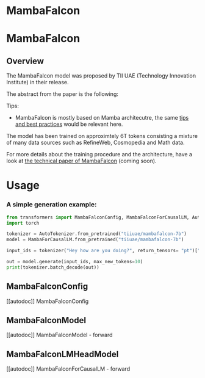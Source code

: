 <!--Copyright 2024 The HuggingFace Team. All rights reserved.

Licensed under the Apache License, Version 2.0 (the "License"); you may not use this file except in compliance with
the License. You may obtain a copy of the License at

http://www.apache.org/licenses/LICENSE-2.0

Unless required by applicable law or agreed to in writing, software distributed under the License is distributed on
an "AS IS" BASIS, WITHOUT WARRANTIES OR CONDITIONS OF ANY KIND, either express or implied. See the License for the
specific language governing permissions and limitations under the License.

⚠️ Note that this file is in Markdown but contain specific syntax for our doc-builder (similar to MDX) that may not be
rendered properly in your Markdown viewer.

-->

# MambaFalcon

# MambaFalcon

## Overview

The MambaFalcon model was proposed by TII UAE (Technology Innovation Institute) in their release.

The abstract from the paper is the following:

*<INSERT PAPER ABSTRACT HERE>*

Tips:

- MambaFalcon is mostly based on Mamba architecutre, the same [tips and best practices](./mamba) would be relevant here.

The model has been trained on approximtely 6T tokens consisting a mixture of many data sources such as RefineWeb, Cosmopedia and Math data.

For more details about the training procedure and the architecture, have a look at [the technical paper of MambaFalcon]() (coming soon).

# Usage

### A simple generation example: 

```python 
from transformers import MambaFalconConfig, MambaFalconForCausalLM, AutoTokenizer
import torch

tokenizer = AutoTokenizer.from_pretrained("tiiuae/mambafalcon-7b")
model = MambaForCausalLM.from_pretrained("tiiuae/mambafalcon-7b")

input_ids = tokenizer("Hey how are you doing?", return_tensors= "pt")["input_ids"]

out = model.generate(input_ids, max_new_tokens=10)
print(tokenizer.batch_decode(out))
```


## MambaFalconConfig

[[autodoc]] MambaFalconConfig

## MambaFalconModel

[[autodoc]] MambaFalconModel
    - forward

## MambaFalconLMHeadModel

[[autodoc]] MambaFalconForCausalLM
    - forward
